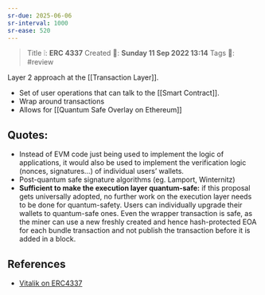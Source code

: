 ```yaml
---
sr-due: 2025-06-06
sr-interval: 1000
sr-ease: 520
---
```


> Title ❕: **ERC 4337**
> Created 📅: **Sunday 11 Sep 2022 13:14**
  Tags 📎: #review

Layer 2 approach at the [[Transaction Layer]].
- Set of user operations that can talk to the [[Smart Contract]].
- Wrap around transactions
- Allows for [[Quantum Safe Overlay on Ethereum]]

## Quotes:
* Instead of EVM code just being used to implement the logic of applications, it would also be used to implement the verification logic (nonces, signatures…) of individual users’ wallets.
* Post-quantum safe signature algorithms (eg. Lamport, Winternitz)
* **Sufficient to make the execution layer quantum-safe:** if this proposal gets universally adopted, no further work on the execution layer needs to be done for quantum-safety. Users can individually upgrade their wallets to quantum-safe ones. Even the wrapper transaction is safe, as the miner can use a new freshly created and hence hash-protected EOA for each bundle transaction and not publish the transaction before it is added in a block.

## References 
- [Vitalik on ERC4337](https://medium.com/infinitism/erc-4337-account-abstraction-without-ethereum-protocol-changes-d75c9d94dc4a)